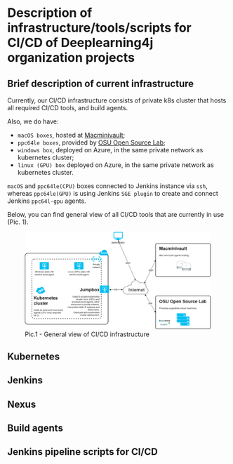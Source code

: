 # Description of infrastructure/tools/scripts for CI/CD of Deeplearning4j organization projects

## Brief description of current infrastructure
Currently, our CI/CD infrastructure consists of private k8s cluster that hosts all required CI/CD tools, and build agents.

Also, we do have:
* `macOS boxes`, hosted at [Macminivault](https://www.macminivault.com);
* `ppc64le boxes`, provided by [OSU Open Source Lab](https://oregonstate.edu/);
* `windows box`, deployed on Azure, in the same private network as kubernetes cluster;
* `linux (GPU) box` deployed on Azure, in the same private network as kubernetes cluster.

`macOS` and `ppc64le(CPU)` boxes connected to Jenkins instance via `ssh`,
whereas `ppc64le(GPU)` is using Jenkins `SGE plugin` to create and connect Jenkins `ppc64l-gpu` agents.

Below, you can find general view of all CI/CD tools that are currently in use (Pic. 1).

<p align="center">
    <figure>
        <img src="imgs/ci_cd_infrastructure.png" alt="General view of CI/CD infrastructure">
        <br>
        <figcaption>Pic.1 - General view of CI/CD infrastructure</figcaption>
    </figure>
</p>

## Kubernetes

## Jenkins

## Nexus

## Build agents

## Jenkins pipeline scripts for CI/CD
